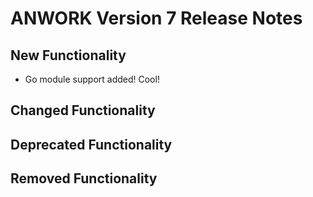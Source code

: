 # ANWORK Version 7 Release Notes

## New Functionality
- Go module support added! Cool!

## Changed Functionality

## Deprecated Functionality

## Removed Functionality

